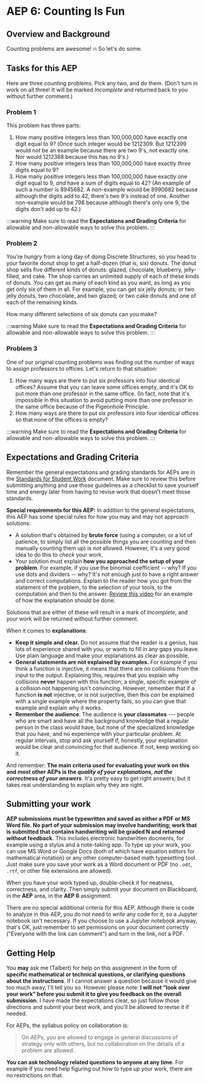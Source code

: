# AEP 6: Counting Is Fun

## Overview and Background

Counting problems are awesome! :fire: So let's do some. 

## Tasks for this AEP

Here are three counting problems. Pick any two, and do them. (Don't turn in work on all three! It will be marked *Incomplete* and returned back to you without further comment.)

### Problem 1

This problem has three parts: 

1. How many positive integers less than 100,000,000 have exactly one digit equal to 9? (Once such integer would be 1212309. But 1212399 would *not* be an example because there are two 9's, not exactly one. Nor would 1212388 because this has no 9's.)
2. How many positive integers less than 100,000,000 have exactly *three* digits equal to 9? 
3. How many positive integers less than 100,000,000 have exactly one digit equal to 9, *and* have a sum of digits equal to 42? (An example of such a number is 8945682. A non-example would be 8990682 because although the digits add to 42, there's two 9's instead of one. Another non-example would be 798 because although there's only one 9, the digits don't add up to 42.) 

:::warning
Make sure to read the **Expectations and Grading Criteria** for allowable and non-allowable ways to solve this problem. 
:::

### Problem 2

You're hungry from a long day of doing Discrete Structures, so you head to your favorite donut shop to get a half-dozen (that is, six) donuts. The donut shop sells five different kinds of donuts: glazed, chocolate, blueberry, jelly-filled, and cake. The shop carries an unlimited supply of each of these kinds of donuts. You can get as many of each kind as you want, as long as you get only six of them in all. For example, you can get six jelly donuts; or two jelly donuts, two chocolate, and two glazed; or two cake donuts and one of each of the remaining kinds.  

How many different selections of six donuts can you make? 

:::warning
Make sure to read the **Expectations and Grading Criteria** for allowable and non-allowable ways to solve this problem. 
:::

### Problem 3

One of our original counting problems was finding out the number of ways to assign professors to offices. Let's return to that situation: 


1. How many ways are there to put six professors into four identical offices? Assume that you can leave some offices empty, and it's OK to put more than one professor in the same office. (In fact, note that it's impossible in this situation to avoid putting more than one professor in the same office because of the Pigeonhole Principle.
2. How many ways are there to put six professors into four identical offices so that none of the offices is empty? 

:::warning
Make sure to read the **Expectations and Grading Criteria** for allowable and non-allowable ways to solve this problem. 
:::

## Expectations and Grading Criteria 

Remember the general expectations and grading standards for AEPs are in the [Standards for Student Work](https://github.com/RobertTalbert/discretecs/blob/master/MTH225-Fall2023/course-docs/standards-mth225-f23.md#standards-for-aeps) document. Make sure to review this before submitting anything and use those guidelines as a checklist to save yourself time and energy later from having to revise work that doesn't meet those standards. 

**Special requirements for this AEP:** In addition to the general expectations, this AEP has some special rules for how you may and may not approach solutions: 

- A solution that's obtained by **brute force** (using a computer, or a lot of patience, to simply list all the possible things you are counting and then manually counting them up) is *not* allowed. However, it's a very good idea to do this to *check* your work. 
- Your solution must explain **how you approached the setup of your problem**. For example, if you use the binomial coefficient -- why? If you use dots and dividers -- why? It's not enough just to have a right answer and correct computations. Explain to the reader how you got from the statement of the problem, to the selection of your tools, to the computation and then to the answer. [Review this video](https://vimeo.com/630075618) for an example of how the explanation should be done.

Solutions that are either of these will result in a mark of *Incomplete*, and your work will be returned without further comment.

When it comes to **explanations**: 

- **Keep it simple and clear.** Do not assume that the reader is a genius, has lots of experience shared with you, or wants to fill in any gaps you leave. Use plain language and make your explanations as clear as possible. 
- **General statements are not explained by examples.** For example if you think a function is injective, it means that there are no collisions from the input to the output. Explaining this, requires that you explain why collisions **never** happen with this function; a single, specific example of a collision not happening isn't convincing. However, remember that if a function **is not** injective, or is not surjective, then this *can* be explained with a single example where the property fails, so you can give that example and explain why it works. 
- **Remember the audience**. The audience is **your classmates** --- people who are smart and have all the background knowledge that a regular person in the class would have, but none of the specialized knowledge that *you* have, and no experience with your particular problem. At regular intervals, stop and ask yourself if, honestly, your explanation would be clear and convincing for that audience. If not, keep working on it. 

And remember: **The main criteria used for evaluating your work on this and most other AEPs is the *quality of your explanations, not the correctness of your answers***. It's pretty easy to get right answers; but it takes real understanding to explain why they are right. 




## Submitting your work 

**AEP submissions must be typewritten and saved as either a PDF or MS Word file. No part of your submission may involve handwriting; work that is submitted that contains handwriting will be graded N and returned without feedback.** This includes electronic handwritten docments, for example using a stylus and a note-taking app. To type up your work, you can use MS Word or Google Docs (both of which have equation editors for mathematical notation) or any other computer-based math typesetting tool. Just make sure you save your work as a Word document or PDF (no `.odt`, `.rtf`, or other file extensions are allowed).

When you have your work typed up, double-check it for neatness, correctness, and clarity. Then simply submit your document on Blackboard, in the **AEP** area, in the **AEP 6** assignment. 

There are no special additional criteria for this AEP. Although there is code to analyze in this AEP, you do not need to *write* any code for it, so a Jupyter notebook isn't necessary. If you choose to use a Jupyter notebook anyway, that's OK, just remember to set permissions on your document correctly ("Everyone with the link can comment") and turn in the link, not a PDF. 


## Getting Help

You **may** ask me (Talbert) for help on this assignment in the form of **specific mathematical or technical questions, or clarifying questions about the instructions**. If I cannot answer a question because it would give too much away, I'll tell you so. However please note: **I will not "look over your work" before you submit it to give you feedback on the overall submission**. I have made the expectations clear, so just follow those directions and submit your best work, and you'll be allowed to revise it if needed. 

For AEPs, the syllabus policy on collaboration is: 

>On AEPs, you are allowed to engage in general discussions of strategy only with others, but no collaboration on the details of a problem are allowed..
 
**You can ask technology related questions to anyone at any time**. For example if you need help figuring out how to type up your work, there are no restrictions on that. 
